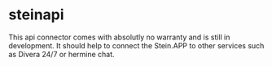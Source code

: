 # steinapi
This api connector comes with absolutly no warranty and is still in development. It should help to connect the Stein.APP to other services such as Divera 24/7 or hermine chat. 

